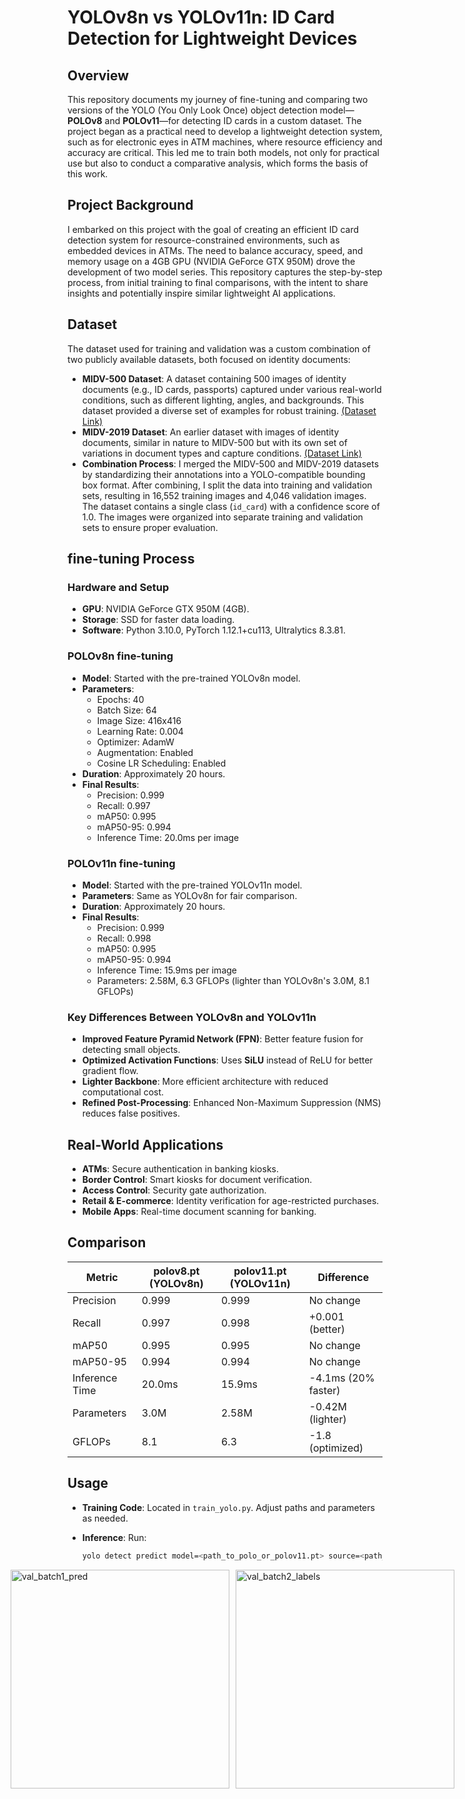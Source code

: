 # YOLOv8n vs YOLOv11n: ID Card Detection for Lightweight Devices

## Overview
This repository documents my journey of fine-tuning and comparing two versions of the YOLO (You Only Look Once) object detection model—**POLOv8** and **POLOv11**—for detecting ID cards in a custom dataset. The project began as a practical need to develop a lightweight detection system, such as for electronic eyes in ATM machines, where resource efficiency and accuracy are critical. This led me to train both models, not only for practical use but also to conduct a comparative analysis, which forms the basis of this work. 

## Project Background
I embarked on this project with the goal of creating an efficient ID card detection system for resource-constrained environments, such as embedded devices in ATMs. The need to balance accuracy, speed, and memory usage on a 4GB GPU (NVIDIA GeForce GTX 950M) drove the development of two model series. This repository captures the step-by-step process, from initial training to final comparisons, with the intent to share insights and potentially inspire similar lightweight AI applications.

## Dataset
The dataset used for training and validation was a custom combination of two publicly available datasets, both focused on identity documents:
- **MIDV-500 Dataset**: A dataset containing 500 images of identity documents (e.g., ID cards, passports) captured under various real-world conditions, such as different lighting, angles, and backgrounds. This dataset provided a diverse set of examples for robust training. [(Dataset Link)](https://paperswithcode.com/dataset/midv-500)
- **MIDV-2019 Dataset**: An earlier dataset with images of identity documents, similar in nature to MIDV-500 but with its own set of variations in document types and capture conditions. [(Dataset Link)](https://paperswithcode.com/dataset/midv-2019)
- **Combination Process**: I merged the MIDV-500 and MIDV-2019 datasets by standardizing their annotations into a YOLO-compatible bounding box format. After combining, I split the data into training and validation sets, resulting in 16,552 training images and 4,046 validation images. The dataset contains a single class (`id_card`) with a confidence score of 1.0. The images were organized into separate training and validation sets to ensure proper evaluation.

## fine-tuning Process
### Hardware and Setup
- **GPU**: NVIDIA GeForce GTX 950M (4GB).
- **Storage**: SSD for faster data loading.
- **Software**: Python 3.10.0, PyTorch 1.12.1+cu113, Ultralytics 8.3.81.

### POLOv8n fine-tuning
- **Model**: Started with the pre-trained YOLOv8n model.
- **Parameters**:
  - Epochs: 40
  - Batch Size: 64
  - Image Size: 416x416
  - Learning Rate: 0.004
  - Optimizer: AdamW
  - Augmentation: Enabled
  - Cosine LR Scheduling: Enabled
- **Duration**: Approximately 20 hours.
- **Final Results**:
  - Precision: 0.999
  - Recall: 0.997
  - mAP50: 0.995
  - mAP50-95: 0.994
  - Inference Time: 20.0ms per image

### POLOv11n fine-tuning
- **Model**: Started with the pre-trained YOLOv11n model.
- **Parameters**: Same as YOLOv8n for fair comparison.
- **Duration**: Approximately 20 hours.
- **Final Results**:
  - Precision: 0.999
  - Recall: 0.998
  - mAP50: 0.995
  - mAP50-95: 0.994
  - Inference Time: 15.9ms per image
  - Parameters: 2.58M, 6.3 GFLOPs (lighter than YOLOv8n's 3.0M, 8.1 GFLOPs)

### Key Differences Between YOLOv8n and YOLOv11n
- **Improved Feature Pyramid Network (FPN)**: Better feature fusion for detecting small objects.
- **Optimized Activation Functions**: Uses **SiLU** instead of ReLU for better gradient flow.
- **Lighter Backbone**: More efficient architecture with reduced computational cost.
- **Refined Post-Processing**: Enhanced Non-Maximum Suppression (NMS) reduces false positives.

## Real-World Applications
- **ATMs**: Secure authentication in banking kiosks.
- **Border Control**: Smart kiosks for document verification.
- **Access Control**: Security gate authorization.
- **Retail & E-commerce**: Identity verification for age-restricted purchases.
- **Mobile Apps**: Real-time document scanning for banking.

## Comparison
| Metric          | polov8.pt (YOLOv8n) |  polov11.pt (YOLOv11n)| Difference         |
|-----------------|-------------------|-----------------------|--------------------|
| Precision       | 0.999             | 0.999                | No change          |
| Recall          | 0.997             | 0.998                | +0.001 (better)    |
| mAP50           | 0.995             | 0.995                | No change          |
| mAP50-95        | 0.994             | 0.994                | No change          |
| Inference Time  | 20.0ms            | 15.9ms               | -4.1ms (20% faster)|
| Parameters      | 3.0M              | 2.58M                | -0.42M (lighter)   |
| GFLOPs          | 8.1               | 6.3                  | -1.8 (optimized)   |

## Usage
- **Training Code**: Located in `train_yolo.py`. Adjust paths and parameters as needed.
- **Inference**: Run:
  ```sh
  yolo detect predict model=<path_to_polo_or_polov11.pt> source=<path_to_images>
  ```


  <div style="display: flex; justify-content: center; gap: 10px;">
  <img src="https://github.com/user-attachments/assets/b177f104-c1ed-4743-aab2-cac6ba623f32" alt="val_batch1_pred" width="350">
  <img src="https://github.com/user-attachments/assets/07b89eb3-4460-499b-95a6-b72f85aa00bb" alt="val_batch2_labels" width="350">
</div>

